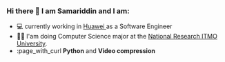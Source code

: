 ### Hi there 👋 I am Samariddin and I am:

- :computer: currently working in  [Huawei ](https://www.huawei.com/en/) as a Software Engineer
- :man_student: I'am doing Computer Science major at the [National Research ITMO University](https://en.itmo.ru/en/).
- :page_with_curl **Python** and **Video compression**
<!-- - :heart_eyes: fascinated about concurrent programming-->

<!--
**ShSamariddin/ShSamariddin** is a ✨ _special_ ✨ repository because its `README.md` (this file) appears on your GitHub profile.

Here are some ideas to get you started:

- 🔭 I’m currently working on ...
- 🌱 I’m currently learning ...
- 👯 I’m looking to collaborate on ...
- 🤔 I’m looking for help with ...
- 💬 Ask me about ...
- 📫 How to reach me: ...
- 😄 Pronouns: ...
- ⚡ Fun fact: ...
-->
